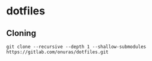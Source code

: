 # dotfiles

## Cloning

```
git clone --recursive --depth 1 --shallow-submodules https://gitlab.com/onuras/dotfiles.git
```
